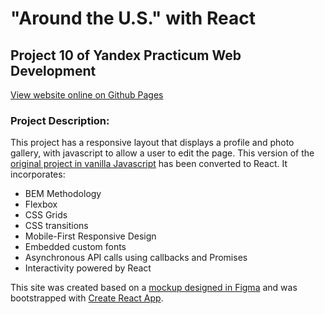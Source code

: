 # "Around the U.S." with React
## Project 10 of Yandex Practicum Web Development
[View website online on Github Pages](https://anderswift.github.io/around-react/)

### Project Description:
This project has a responsive layout that displays a profile and photo gallery, with javascript to allow a user to edit the page. This version of the [original project in vanilla Javascript](https://github.com/anderswift/web_project_4) has been converted to React. It incorporates:

* BEM Methodology
* Flexbox
* CSS Grids
* CSS transitions
* Mobile-First Responsive Design
* Embedded custom fonts
* Asynchronous API calls using callbacks and Promises
* Interactivity powered by React 


This site was created based on a [mockup designed in Figma](https://www.figma.com/file/mUgu8OSHWE0M6p6vfwmdu9/Sprint-4-Around-The-U.S.-desktop-mobile?node-id=0%3A1) and was bootstrapped with [Create React App](https://github.com/facebook/create-react-app).